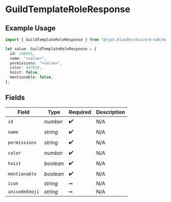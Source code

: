 # GuildTemplateRoleResponse

## Example Usage

```typescript
import { GuildTemplateRoleResponse } from "@ryan.blunden/discord-sdk/models/components";

let value: GuildTemplateRoleResponse = {
  id: 148641,
  name: "<value>",
  permissions: "<value>",
  color: 447016,
  hoist: false,
  mentionable: false,
};
```

## Fields

| Field              | Type               | Required           | Description        |
| ------------------ | ------------------ | ------------------ | ------------------ |
| `id`               | *number*           | :heavy_check_mark: | N/A                |
| `name`             | *string*           | :heavy_check_mark: | N/A                |
| `permissions`      | *string*           | :heavy_check_mark: | N/A                |
| `color`            | *number*           | :heavy_check_mark: | N/A                |
| `hoist`            | *boolean*          | :heavy_check_mark: | N/A                |
| `mentionable`      | *boolean*          | :heavy_check_mark: | N/A                |
| `icon`             | *string*           | :heavy_minus_sign: | N/A                |
| `unicodeEmoji`     | *string*           | :heavy_minus_sign: | N/A                |